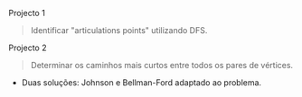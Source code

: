 Projecto 1
  > Identificar "articulations points" utilizando DFS.
  
Projecto 2
  > Determinar os caminhos mais curtos entre todos os pares de vértices.  
  * Duas soluções: Johnson e Bellman-Ford adaptado ao problema.
